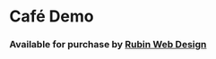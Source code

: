# Café Demo
### Available for purchase by [Rubin Web Design](https://rubinwebdesign.com/contact.html)
